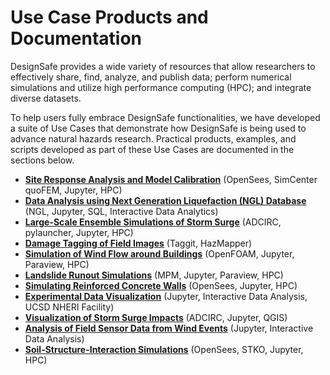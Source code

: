 # Use Case Products and Documentation

DesignSafe provides a wide variety of resources that allow researchers to effectively share, find, analyze, and publish data; perform numerical simulations and utilize high performance computing (HPC); and integrate diverse datasets.  

To help users fully embrace DesignSafe functionalities, we have developed a suite of Use Cases that demonstrate how DesignSafe is being used to advance natural hazards research.  Practical products, examples, and scripts developed as part of these Use Cases are documented in the sections below.  

* [**Site Response Analysis and Model Calibration**](arduino/usecase.md) (OpenSees, SimCenter quoFEM, Jupyter, HPC)
* [**Data Analysis using Next Generation Liquefaction (NGL) Database**](brandenberg/usecase.md) (NGL, Jupyter, SQL, Interactive Data Analytics)
* [**Large-Scale Ensemble Simulations of Storm Surge**](dawson/usecase.md)  (ADCIRC, pylauncher, Jupyter, HPC)
* [**Damage Tagging of Field Images**](haan/usecase.md) (Taggit, HazMapper)
* [**Simulation of Wind Flow around Buildings**](kareen/usecase.md) (OpenFOAM, Jupyter, Paraview, HPC)
* [**Landslide Runout Simulations**](kumar/usecase.md) (MPM, Jupyter, Paraview, HPC)
* [**Simulating Reinforced Concrete Walls**](lowes/usecase.md) (OpenSees, Jupyter, HPC)
* [**Experimental Data Visualization**](mosqueda/usecase.md) (Jupyter, Interactive Data Analysis, UCSD NHERI Facility)
* [**Visualization of Storm Surge Impacts**](padgett/usecase.md) (ADCIRC, Jupyter, QGIS)
* [**Analysis of Field Sensor Data from Wind Events**](pinelli/usecase.md) (Jupyter, Interactive Data Analysis)
* [**Soil-Structure-Interaction Simulations**](rathje/usecase.md) (OpenSees, STKO, Jupyter, HPC)
